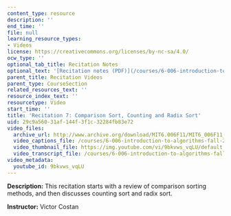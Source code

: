 ```yaml
---
content_type: resource
description: ''
end_time: ''
file: null
learning_resource_types:
- Videos
license: https://creativecommons.org/licenses/by-nc-sa/4.0/
ocw_type: ''
optional_tab_title: Recitation Notes
optional_text: '[Recitation notes (PDF)](/courses/6-006-introduction-to-algorithms-fall-2011/resources/mit6_006f11_rec07)'
parent_title: Recitation Videos
parent_type: CourseSection
related_resources_text: ''
resource_index_text: ''
resourcetype: Video
start_time: ''
title: 'Recitation 7: Comparison Sort, Counting and Radix Sort'
uid: 29c9a560-31af-144f-3f1c-32284fb83e72
video_files:
  archive_url: http://www.archive.org/download/MIT6.006F11/MIT6_006F11_rec07_300k.mp4
  video_captions_file: /courses/6-006-introduction-to-algorithms-fall-2011/504fe3b1371b58cc8d86bc25630c37da_9bkvws_vqLU.vtt
  video_thumbnail_file: https://img.youtube.com/vi/9bkvws_vqLU/default.jpg
  video_transcript_file: /courses/6-006-introduction-to-algorithms-fall-2011/74f5d8d3fe94a3a5399c7edcc876d368_9bkvws_vqLU.pdf
video_metadata:
  youtube_id: 9bkvws_vqLU
---
```


**Description:** This recitation starts with a review of comparison sorting methods, and then discusses counting sort and radix sort.

**Instructor:** Victor Costan

